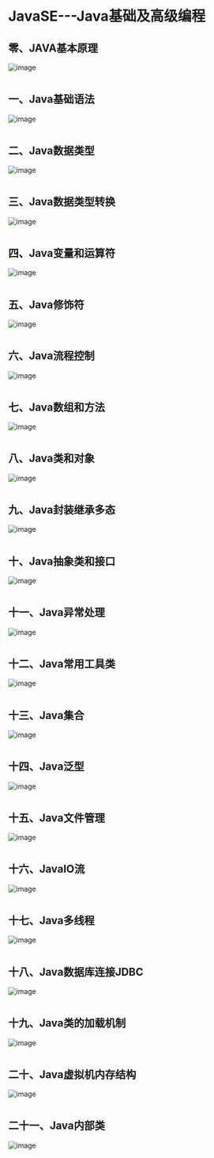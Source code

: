 # JavaSE---Java基础及高级编程
## 零、JAVA基本原理
![image](/JavaSE思维导图图片/JAVA基本原理-0.png)
#
## 一、Java基础语法
![image](/JavaSE思维导图图片/Java基础语法-1.png)
#
## 二、Java数据类型
![image](/JavaSE思维导图图片/Java数据类型-2.png)
#
## 三、Java数据类型转换
![image](/JavaSE思维导图图片/Java数据类型转换-3.png)
#
## 四、Java变量和运算符
![image](/JavaSE思维导图图片/Java变量和运算符-4.png)
#
## 五、Java修饰符
![image](/JavaSE思维导图图片/Java修饰符-5.png)
#
## 六、Java流程控制
![image](/JavaSE思维导图图片/Java流程控制-6.png)
#
## 七、Java数组和方法
![image](/JavaSE思维导图图片/Java数组和方法-7.png)
#
## 八、Java类和对象
![image](/JavaSE思维导图图片/Java类和对象-8.png)
#
## 九、Java封装继承多态
![image](/JavaSE思维导图图片/Java封装继承多态-9.png)
#
## 十、Java抽象类和接口
![image](/JavaSE思维导图图片/Java抽象类和接口-10.png)
#
## 十一、Java异常处理
![image](/JavaSE思维导图图片/Java异常处理-11.png)
#
## 十二、Java常用工具类
![image](/JavaSE思维导图图片/Java常用工具类-12.png)
#
## 十三、Java集合
![image](/JavaSE思维导图图片/Java集合-13.png)
#
## 十四、Java泛型
![image](/JavaSE思维导图图片/Java泛型-14.png)
#
## 十五、Java文件管理
![image](/JavaSE思维导图图片/Java文件管理-15.png)
#
## 十六、JavaIO流
![image](/JavaSE思维导图图片/JavaIO流-16.png)
#
## 十七、Java多线程
![image](/JavaSE思维导图图片/Java多线程-17.png)
#
## 十八、Java数据库连接JDBC
![image](/JavaSE思维导图图片/Java数据库连接JDBC-18.png)
#
## 十九、Java类的加载机制
![image](/JavaSE思维导图图片/Java类的加载机制-19.png)
#
## 二十、Java虚拟机内存结构
![image](/JavaSE思维导图图片/Java虚拟机内存结构-20.png)
#
## 二十一、Java内部类
![image](/JavaSE思维导图图片/Java内部类-21.png)
#